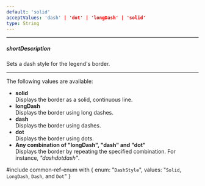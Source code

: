 ```yaml
---
default: 'solid'
acceptValues: 'dash' | 'dot' | 'longDash' | 'solid'
type: String
---
```

---
##### shortDescription
Sets a dash style for the legend's border.

---
The following values are available:

* **solid**   
Displays the border as a solid, continuous line.
* **longDash**    
Displays the border using long dashes.
* **dash**   
Displays the border using dashes.
* **dot**   
Displays the border using dots.
* **Any combination of "longDash", "dash" and "dot"**  
Displays the border by repeating the specified combination. For instance, *"dashdotdash"*.

#include common-ref-enum with {
    enum: "`DashStyle`",
    values: "`Solid`, `LongDash`, `Dash`, and `Dot`"
}